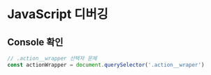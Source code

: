 # JavaScript 디버깅

## Console 확인

```js
// .action__wrapper 선택자 문제
const actionWrapper = document.querySelector('.action__wraper')
```

